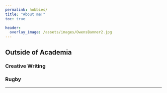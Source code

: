 ```yaml
---
permalink: hobbies/
title: "About me!"
toc: true

header:
  overlay_image: /assets/images/OwensBanner2.jpg
---
```


## Outside of Academia
### Creative Writing

### Rugby


---
